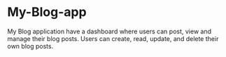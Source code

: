 # My-Blog-app
My Blog application  have a dashboard where users can post, view and manage their blog posts.
Users can create, read, update, and delete their own blog posts.
